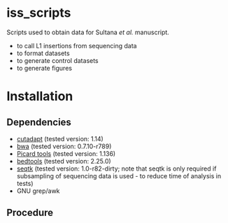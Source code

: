 # iss_scripts
Scripts used to obtain data for Sultana <I>et al.</I> manuscript.
- to call L1 insertions from sequencing data
- to format datasets
- to generate control datasets
- to generate figures

# Installation
## Dependencies
- [cutadapt](https://github.com/marcelm/cutadapt) (tested version: 1.14)
- [bwa](https://github.com/lh3/bwa) (tested version: 0.7.10-r789)
- [Picard tools](http://broadinstitute.github.io/picard/) (tested version: 1.136)
- [bedtools](https://github.com/arq5x/bedtools2) (tested version: 2.25.0)
- [seqtk](https://github.com/lh3/seqtk) (tested version: 1.0-r82-dirty; note that seqtk is only required if subsampling of sequencing data is used - to reduce time of analysis in tests)
- GNU grep/awk

## Procedure
